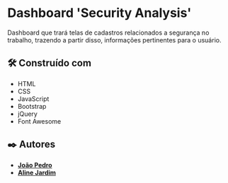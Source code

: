 # Dashboard 'Security Analysis'

Dashboard que trará telas de cadastros relacionados a segurança no trabalho, trazendo a partir disso, informações pertinentes para o usuário.

## 🛠️ Construído com

* HTML
* CSS
* JavaScript
* Bootstrap
* jQuery
* Font Awesome

## ✒️ Autores

* **[João Pedro](https://github.com/JoaoPSGS)** 
* **[Aline Jardim](https://github.com/AlineJardim1570)**
